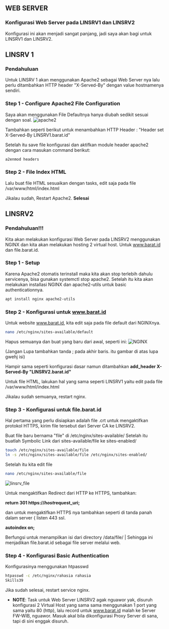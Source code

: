 ## WEB SERVER
### Konfigurasi Web Server pada LINSRV1 dan LINSRV2
Konfigurasi ini akan menjadi sangat panjang, jadi saya akan bagi untuk LINSRV1 dan LINSRV2.
## LINSRV 1
### Pendahuluan
Untuk LINSRV 1 akan menggunakan Apache2 sebagai Web Server nya lalu perlu ditambahkan HTTP header "X-Served-By" dengan value hostnamenya sendiri.
### Step 1 - Configure Apache2 File Configuration
Saya akan menggunakan File Defaultnya hanya diubah sedikit sesuai dengan soal.
![apache2](https://github.com/user-attachments/assets/135afdda-370c-4291-a59b-260fbd278b05)

Tambahkan seperti berikut untuk menambahkan HTTP Header : "Header set X-Served-By LINSRV1.barat.id"

Setelah itu save file konfigurasi dan aktifkan module header apache2 dengan cara masukan command berikut:
```bash
a2enmod headers
```
### Step 2 - File Index HTML
Lalu buat file HTML sesuaikan dengan tasks, edit saja pada file /var/www/html/index.html

Jikalau sudah, Restart Apache2.
**Selesai**

## LINSRV2
### Pendahuluan!!!
Kita akan melakukan konfigurasi Web Server pada LINSRV2 menggunakan NGINX dan kita akan melakukan hosting 2 virtual host. Untuk www.barat.id dan file.barat.id.
### Step 1 - Setup
Karena Apache2 otomatis terinstall maka kita akan stop terlebih dahulu servicenya, bisa gunakan systemctl stop apache2. Setelah itu kita akan melakukan installasi NGINX dan apache2-utils untuk basic authenticationnya.
```bash
apt install nginx apache2-utils
```
### Step 2 - Konfigurasi untuk www.barat.id
Untuk website www.barat.id, kita edit saja pada file default dari NGINXnya.
```bash
nano /etc/nginx/sites-available/default
```
Hapus semuanya dan buat yang baru dari awal, seperti ini:
![NGINX](https://github.com/user-attachments/assets/c0f5f44f-6843-40a4-a77b-0ac9b3af0c2a)

(Jangan Lupa tambahkan tanda ; pada akhir baris. itu gambar di atas lupa gwehj isi)

Hampir sama seperti konfigurasi dasar namun ditambahkan **add_header X-Served-By "LINSRV2.barat.id"**

Untuk file HTML, lakukan hal yang sama seperti LINSRV1 yaitu edit pada file /var/www/html/index.html

Jikalau sudah semuanya, restart nginx.

### Step 3 - Konfigurasi untuk file.barat.id
Hal pertama yang perlu disiapkan adalah file .crt untuk mengaktifkan protokol HTTPS, kirim file tersebut dari Server CA ke LINSRV2.

Buat file baru bernama "file" di /etc/nginx/sites-available/ Setelah itu buatlah Symbolic Link dari sites-available/file ke sites-enabled/
```bash
touch /etc/nginx/sites-available/file
ln -s /etc/nginx/sites-available/file /etc/nginx/sites-enabled/
```

Setelah itu kita edit file
```bash
nano /etc/nginx/sites-available/file
```
![linsrv_file](https://github.com/user-attachments/assets/a2e9ae14-4e69-42f3-83a6-75b1c3376a65)

Untuk mengaktifkan Redirect dari HTTP ke HTTPS, tambahkan:

**return 301 https://$host$request_uri;**

dan untuk mengaktifkan HTTPS nya tambahkan seperti di tanda panah dalam server { listen 443 ssl.

**autoindex on;** 

Berfungsi untuk menampilkan isi dari directory /data/file/ | Sehingga ini menjadikan file.barat.id sebagai file server melalui web.

### Step 4 - Konfigurasi Basic Authentication
Konfigurasinya menggunakan htpasswd
```bash
htpasswd -c /etc/nginx/rahasia rahasia
Skills39
```
Jika sudah selesai, restart service nginx.

- **NOTE**: Task untuk Web Server LINSRV2 agak nguawor yak, disuruh konfigurasi 2 Virtual Host yang sama sama menggunakan 1 port yang sama yaitu 80 (http), lalu record untuk www.barat.id malah ke Server FW-WIB, nguawor. Masuk akal bila dikonfigurasi Proxy Server di sana, tapi di sini enggak disuruh.
